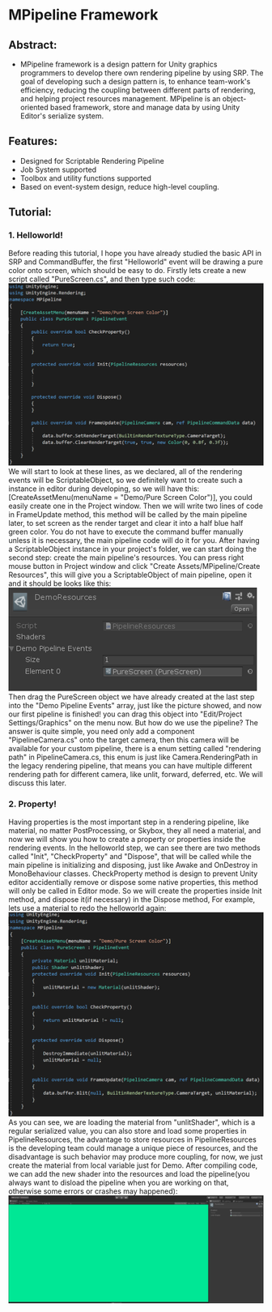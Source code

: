 # MPipeline Framework
## Abstract:
* MPipeline framework is a design pattern for Unity graphics programmers to develop there own rendering pipeline by using SRP. The goal of developing such a design pattern is, to enhance team-work's efficiency, reducing the coupling between different parts of rendering, and helping project resources management. MPipeline is an object-oriented based framework, store and manage data by using Unity Editor's serialize system.
## Features:
* Designed for Scriptable Rendering Pipeline
* Job System supported
* Toolbox and utility functions supported
* Based on event-system design, reduce high-level coupling.
## Tutorial:
### 1. Helloworld!
Before reading this tutorial, I hope you have already studied the basic API in SRP and CommandBuffer, the first "Helloworld" event will be drawing a pure color onto screen, which should be easy to do. Firstly lets create a new script called "PureScreen.cs", and then type such code:
![hello-world](demo/helloworld.png)
We will start to look at these lines, as we declared, all of the rendering events will be ScriptableObject, so we definitely want to create such a instance in editor during developing, so we will have this:    [CreateAssetMenu(menuName = "Demo/Pure Screen Color")], you could easily create one in the Project window. Then we will write two lines of code in FrameUpdate method, this method will be called by the main pipeline later, to set screen as the render target and clear it into a half blue half green color. You do not have to execute the command buffer manually unless it is necessary, the main pipeline code will do it for you.
After having a ScriptableObject instance in your project's folder, we can start doing the second step: create the main pipeline's resources. You can press right mouse button in Project window and click "Create Assets/MPipeline/Create Resources", this will give you a  ScriptableObject of main pipeline, open it and it should be looks like this:
![pipelineresources](demo/res.png)
Then drag the PureScreen object we have already created at the last step into the "Demo Pipeline Events" array, just like the picture showed, and now our first pipeline is finished! you can drag this object into "Edit/Project Settings/Graphics" on the menu now. But how do we use the pipeline? The answer is quite simple, you need only add a component "PipelineCamera.cs" onto the target camera, then this camera will be available for your custom pipeline, there is a enum setting called "rendering path" in PipelineCamera.cs, this enum is just like Camera.RenderingPath in the legacy rendering pipeline, that means you can have multiple different rendering path for different camera, like unlit, forward, deferred, etc. We will discuss this later.
### 2. Property!
Having properties is the most important step in a rendering pipeline, like material, no matter PostProcessing, or Skybox, they all need a material, and now we will show you how to create a property or properties inside the rendering events. In the helloworld step, we can see there are two methods called "Init", "CheckProperty" and "Dispose", that will be called while the main pipeline is initializing and disposing, just like Awake and OnDestroy in MonoBehaviour classes. CheckProperty method is design to prevent Unity editor accidentially remove or dispose some native properties, this method will only be called in Editor mode. So we will create the properties inside Init method, and dispose it(if necessary) in the Dispose method, For example, lets use a material to redo the helloworld again:
![property](demo/prop.png)
As you can see, we are loading the material from "unlitShader", which is a regular serialized value, you can also store and load some properties in PipelineResources, the advantage to store resources in PipelineResources is the developing team could manage a unique piece of resources, and the disadvantage is such behavior may produce more coupling, for now, we just create the material from local variable just for Demo. After compiling code, we can add the new shader into the resources and load the pipeline(you always want to disload the pipeline when you are working on that, otherwise some errors or crashes may happened):
![property-resources](demo/propRes.png)
